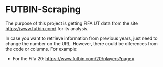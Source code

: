 # FUTBIN-Scraping

The purpose of this project is getting FIFA UT data from the site https://www.futbin.com/ for its analysis.

In case you want to retrieve information from previous years, just need to change the number on the URL. However, there could be diferences from the code or columns. For example:
- For the Fifa 20: https://www.futbin.com/20/players?page=
